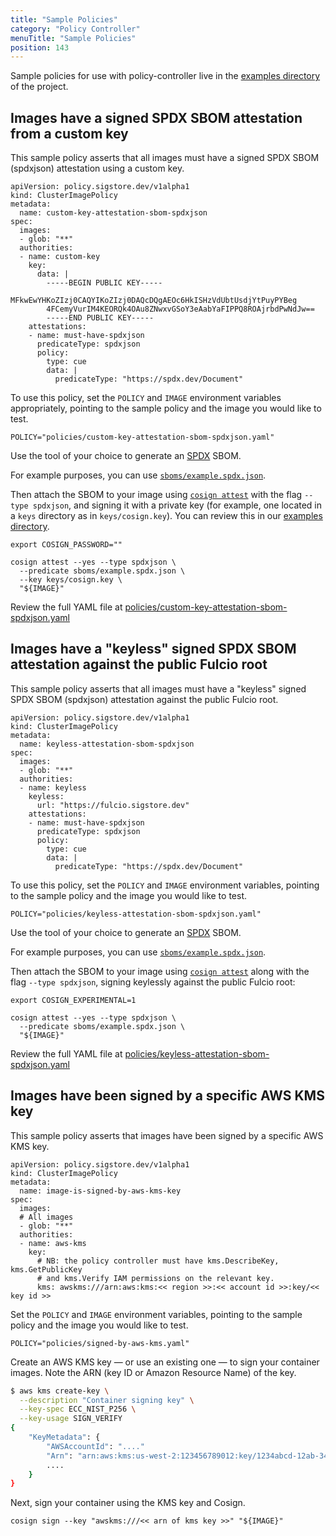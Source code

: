 ```yaml
---
title: "Sample Policies"
category: "Policy Controller"
menuTitle: "Sample Policies"
position: 143
---
```


Sample policies for use with policy-controller live in the [examples directory](https://github.com/sigstore/policy-controller/tree/main/examples) of the project. 

## Images have a signed SPDX SBOM attestation from a custom key

This sample policy asserts that all images must have a signed SPDX SBOM (spdxjson) attestation using a custom key.

```
apiVersion: policy.sigstore.dev/v1alpha1
kind: ClusterImagePolicy
metadata:
  name: custom-key-attestation-sbom-spdxjson
spec:
  images:
  - glob: "**"
  authorities:
  - name: custom-key
    key:
      data: |
        -----BEGIN PUBLIC KEY-----
        MFkwEwYHKoZIzj0CAQYIKoZIzj0DAQcDQgAEOc6HkISHzVdUbtUsdjYtPuyPYBeg
        4FCemyVurIM4KEORQk4OAu8ZNwxvGSoY3eAabYaFIPPQ8ROAjrbdPwNdJw==
        -----END PUBLIC KEY-----
    attestations:
    - name: must-have-spdxjson
      predicateType: spdxjson
      policy:
        type: cue
        data: |
          predicateType: "https://spdx.dev/Document"
```

To use this policy, set the `POLICY` and `IMAGE` environment variables appropriately, pointing to the sample policy and the image you would like to test. 

```
POLICY="policies/custom-key-attestation-sbom-spdxjson.yaml"
```

Use the tool of your choice to generate an [SPDX](https://spdx.dev/) SBOM.

For example purposes, you can use [`sboms/example.spdx.json`](https://github.com/sigstore/policy-controller/blob/main/examples/sboms/example.spdx.json).

Then attach the SBOM to your image using [`cosign attest`](https://github.com/sigstore/cosign/blob/main/doc/cosign_attest.md) with the flag `--type spdxjson`, and signing it with a private key (for example, one located in a `keys` directory as in `keys/cosign.key`). You can review this in our [examples directory](https://github.com/sigstore/policy-controller/tree/main/examples).

```
export COSIGN_PASSWORD=""

cosign attest --yes --type spdxjson \
  --predicate sboms/example.spdx.json \
  --key keys/cosign.key \
  "${IMAGE}"
```

Review the full YAML file at [policies/custom-key-attestation-sbom-spdxjson.yaml](https://github.com/sigstore/policy-controller/blob/main/examples/policies/custom-key-attestation-sbom-spdxjson.yaml)

## Images have a "keyless" signed SPDX SBOM attestation against the public Fulcio root

This sample policy asserts that all images must have a "keyless" signed SPDX SBOM (spdxjson) attestation against the public Fulcio root.

```
apiVersion: policy.sigstore.dev/v1alpha1
kind: ClusterImagePolicy
metadata:
  name: keyless-attestation-sbom-spdxjson
spec:
  images:
  - glob: "**"
  authorities:
  - name: keyless
    keyless:
      url: "https://fulcio.sigstore.dev"
    attestations:
    - name: must-have-spdxjson
      predicateType: spdxjson
      policy:
        type: cue
        data: |
          predicateType: "https://spdx.dev/Document"
```

To use this policy, set the `POLICY` and `IMAGE` environment variables, pointing to the sample policy and the image you would like to test. 

```
POLICY="policies/keyless-attestation-sbom-spdxjson.yaml"
```

Use the tool of your choice to generate an [SPDX](https://spdx.dev/) SBOM.

For example purposes, you can use [`sboms/example.spdx.json`](https://github.com/sigstore/policy-controller/blob/main/examples/sboms/example.spdx.json).

Then attach the SBOM to your image using [`cosign attest`](https://github.com/sigstore/cosign/blob/main/doc/cosign_attest.md) along with the flag `--type spdxjson`, signing keylessly against the public Fulcio root:

```
export COSIGN_EXPERIMENTAL=1

cosign attest --yes --type spdxjson \
  --predicate sboms/example.spdx.json \
  "${IMAGE}"
```

Review the full YAML file at [policies/keyless-attestation-sbom-spdxjson.yaml](https://github.com/sigstore/policy-controller/blob/main/examples/policies/keyless-attestation-sbom-spdxjson.yaml)

## Images have been signed by a specific AWS KMS key

This sample policy asserts that images have been signed by a specific AWS KMS key.

```
apiVersion: policy.sigstore.dev/v1alpha1
kind: ClusterImagePolicy
metadata:
  name: image-is-signed-by-aws-kms-key
spec:
  images:
  # All images
  - glob: "**"
  authorities:
  - name: aws-kms
    key:
      # NB: the policy controller must have kms.DescribeKey, kms.GetPublicKey
      # and kms.Verify IAM permissions on the relevant key.
      kms: awskms:///arn:aws:kms:<< region >>:<< account id >>:key/<< key id >>
```

Set the `POLICY` and `IMAGE` environment variables, pointing to the sample policy and the image you would like to test. 

```
POLICY="policies/signed-by-aws-kms.yaml"
```

Create an AWS KMS key — or use an existing one — to sign your container images. Note the ARN (key ID or Amazon Resource Name) of the key.

```sh
$ aws kms create-key \
  --description "Container signing key" \
  --key-spec ECC_NIST_P256 \
  --key-usage SIGN_VERIFY
{
    "KeyMetadata": {
        "AWSAccountId": "...."
        "Arn": "arn:aws:kms:us-west-2:123456789012:key/1234abcd-12ab-34cd-56ef-1234567890ab",
        ....
    }
}
```

Next, sign your container using the KMS key and Cosign.

```
cosign sign --key "awskms:///<< arn of kms key >>" "${IMAGE}"
```
